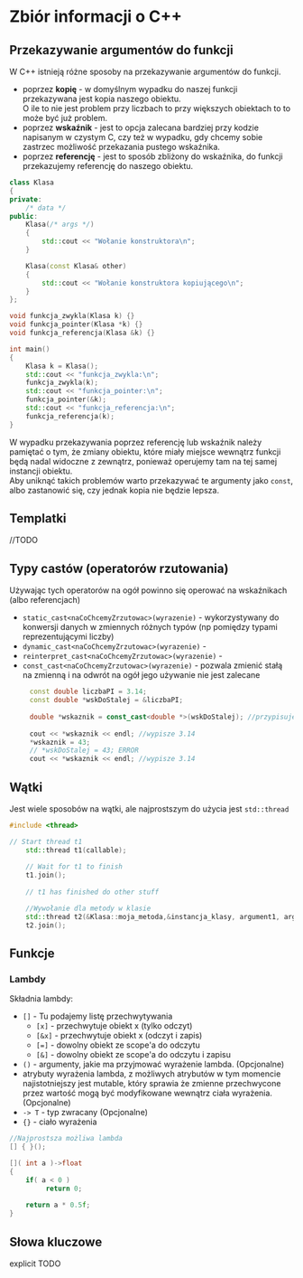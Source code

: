 # Zbiór informacji o C++

## Przekazywanie argumentów do funkcji

W C++ istnieją różne sposoby na przekazywanie argumentów do funkcji.


- poprzez **kopię** - w domyślnym wypadku do naszej funkcji przekazywana jest kopia naszego obiektu.  
O ile to nie jest problem przy liczbach to przy większych obiektach to to może być już problem.  
- poprzez **wskaźnik** - jest to opcja zalecana bardziej przy kodzie napisanym w czystym C, czy też w wypadku, gdy chcemy sobie zastrzec możliwość przekazania pustego wskaźnika.
- poprzez **referencję** - jest to sposób zbliżony do wskaźnika, do funkcji przekazujemy referencję do naszego obiektu.

```cpp
class Klasa
{
private:
    /* data */
public:
    Klasa(/* args */)
    {
        std::cout << "Wołanie konstruktora\n";
    }

    Klasa(const Klasa& other)
    {
        std::cout << "Wołanie konstruktora kopiującego\n";
    }
};

void funkcja_zwykla(Klasa k) {}
void funkcja_pointer(Klasa *k) {}
void funkcja_referencja(Klasa &k) {}

int main()
{
    Klasa k = Klasa();
    std::cout << "funkcja_zwykla:\n";
    funkcja_zwykla(k);
    std::cout << "funkcja_pointer:\n";
    funkcja_pointer(&k);
    std::cout << "funkcja_referencja:\n";
    funkcja_referencja(k);
}
```

W wypadku przekazywania poprzez referencję lub wskaźnik należy pamiętać o tym, że zmiany obiektu, które miały miejsce wewnątrz funkcji będą nadal widoczne z zewnątrz, ponieważ operujemy tam na tej samej instancji obiektu.  
Aby uniknąć takich problemów warto przekazywać te argumenty jako `const`, albo zastanowić się, czy jednak kopia nie będzie lepsza.

## Templatki

//TODO

## Typy castów (operatorów rzutowania)

Używając tych operatorów na ogół powinno się operować na wskaźnikach (albo referencjach)

- `static_cast<naCoChcemyZrzutowac>(wyrazenie)` - wykorzystywany do konwersji danych w zmiennych różnych typów (np pomiędzy typami reprezentującymi liczby)
- `dynamic_cast<naCoChcemyZrzutowac>(wyrazenie)` - 
- `reinterpret_cast<naCoChcemyZrzutowac>(wyrazenie)` - 
- `const_cast<naCoChcemyZrzutowac>(wyrazenie)` - pozwala zmienić stałą na zmienną i na odwrót na ogół jego używanie nie jest zalecane

```cpp
     const double liczbaPI = 3.14;
     const double *wskDoStalej = &liczbaPI;
 
     double *wskaznik = const_cast<double *>(wskDoStalej); //przypisujemy dane ze stałej do zwykłego wskaźnika
 
     cout << *wskaznik << endl; //wypisze 3.14
     *wskaznik = 43;
     // *wskDoStalej = 43; ERROR
     cout << *wskaznik << endl; //wypisze 3.14
```

## Wątki

Jest wiele sposobów na wątki, ale najprostszym do użycia jest `std::thread`

```cpp
#include <thread>

// Start thread t1
    std::thread t1(callable);
  
    // Wait for t1 to finish
    t1.join();
  
    // t1 has finished do other stuff

    //Wywołanie dla metody w klasie
    std::thread t2(&Klasa::moja_metoda,&instancja_klasy, argument1, argument2, argument3);
    t2.join();
```

## Funkcje

### Lambdy

Składnia lambdy:
- `[]` - Tu podajemy listę przechwytywania
  - `[x]` - przechwytuje obiekt x (tylko odczyt)
  - `[&x]` - przechwytuje obiekt x (odczyt i zapis)
  - `[=]` - dowolny obiekt ze scope'a do odczytu
  - `[&]` - dowolny obiekt ze scope'a do odczytu i zapisu
- `()` - argumenty, jakie ma przyjmować wyrażenie lambda. (Opcjonalne) 
- atrybuty wyrażenia lambda, z możliwych atrybutów w tym momencie najistotniejszy jest mutable, który sprawia że zmienne przechwycone przez wartość mogą być modyfikowane wewnątrz ciała wyrażenia. (Opcjonalne)
- `-> T` - typ zwracany (Opcjonalne)
- `{}` - ciało wyrażenia

```cpp
//Najprostsza możliwa lambda
[] { }();

[]( int a )->float
{
    if( a < 0 )
         return 0;
   
    return a * 0.5f;
}
```

## Słowa kluczowe

explicit TODO

